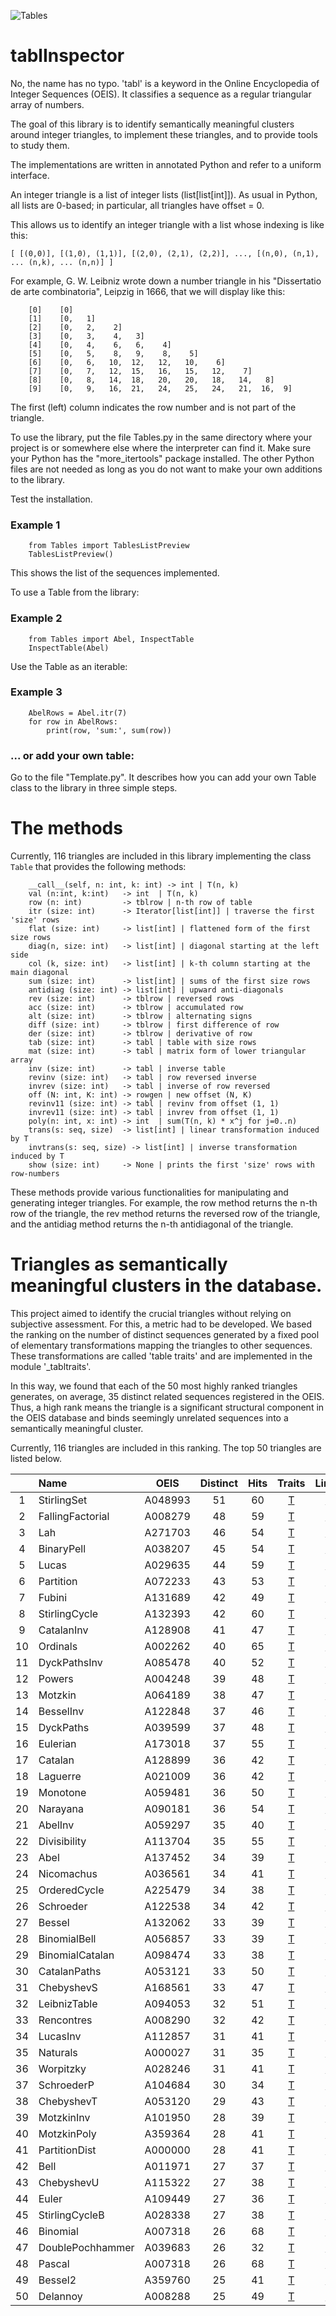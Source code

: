 ![Tables](imag/IntegerTrianglesPy.png)

# tablInspector

No, the name has no typo. 'tabl' is a keyword in the Online Encyclopedia of Integer Sequences (OEIS). It classifies a sequence as a regular triangular array of numbers.

The goal of this library is to identify semantically meaningful clusters around integer triangles, to implement these triangles, and to provide tools to study them.

The implementations are written in annotated Python and refer to a uniform interface.

An integer triangle is a list of integer lists (list[list[int]]). As usual in Python, all lists are 0-based; in particular, all triangles have offset = 0.

This allows us to identify an integer triangle with a list whose indexing is like this:

```
[ [(0,0)], [(1,0), (1,1)], [(2,0), (2,1), (2,2)], ..., [(n,0), (n,1), ... (n,k), ... (n,n)] ]
```

For example, G. W. Leibniz wrote down a number triangle in his "Dissertatio de arte combinatoria", Leipzig in 1666, that we will display like this:

```
    [0]    [0]
    [1]    [0,   1]
    [2]    [0,   2,    2]
    [3]    [0,   3,    4,   3]
    [4]    [0,   4,    6,   6,    4]
    [5]    [0,   5,    8,   9,    8,    5]
    [6]    [0,   6,   10,  12,   12,   10,    6]
    [7]    [0,   7,   12,  15,   16,   15,   12,    7]
    [8]    [0,   8,   14,  18,   20,   20,   18,   14,   8]
    [9]    [0,   9,   16,  21,   24,   25,   24,   21,  16,  9]
```

The first (left) column indicates the row number and is not part of the triangle.

To use the library, put the file Tables.py in the same directory where your project is or somewhere else where the interpreter can find it. 
Make sure your Python has the "more_itertools" package installed. The other Python files are not needed as long as you do not want to make your own additions to the library.

Test the installation.

 ### Example 1

```
    from Tables import TablesListPreview
    TablesListPreview()
```

This shows the list of the sequences implemented.

To use a Table from the library:

 ### Example 2

```
    from Tables import Abel, InspectTable
    InspectTable(Abel)
```

Use the Table as an iterable:

### Example 3

```
    AbelRows = Abel.itr(7)
    for row in AbelRows:
        print(row, 'sum:', sum(row))
```

### ... or add your own table:

Go to the file "Template.py". It describes how you can add your own Table class to the library in three simple steps.

# The methods

Currently, 116 triangles are included in this library implementing the class `Table` that provides the following methods:

```
    __call__(self, n: int, k: int) -> int | T(n, k)
    val (n:int, k:int)   -> int  | T(n, k)
    row (n: int)         -> tblrow | n-th row of table
    itr (size: int)      -> Iterator[list[int]] | traverse the first 'size' rows
    flat (size: int)     -> list[int] | flattened form of the first size rows
    diag(n, size: int)   -> list[int] | diagonal starting at the left side
    col (k, size: int)   -> list[int] | k-th column starting at the main diagonal
    sum (size: int)      -> list[int] | sums of the first size rows
    antidiag (size: int) -> list[int] | upward anti-diagonals
    rev (size: int)      -> tblrow | reversed rows
    acc (size: int)      -> tblrow | accumulated row 
    alt (size: int)      -> tblrow | alternating signs 
    diff (size: int)     -> tblrow | first difference of row
    der (size: int)      -> tblrow | derivative of row
    tab (size: int)      -> tabl | table with size rows
    mat (size: int)      -> tabl | matrix form of lower triangular array
    inv (size: int)      -> tabl | inverse table
    revinv (size: int)   -> tabl | row reversed inverse
    invrev (size: int)   -> tabl | inverse of row reversed
    off (N: int, K: int) -> rowgen | new offset (N, K)
    revinv11 (size: int) -> tabl | revinv from offset (1, 1)
    invrev11 (size: int) -> tabl | invrev from offset (1, 1)
    poly(n: int, x: int) -> int  | sum(T(n, k) * x^j for j=0..n)
    trans(s: seq, size)  -> list[int] | linear transformation induced by T
    invtrans(s: seq, size) -> list[int] | inverse transformation induced by T
    show (size: int)     -> None | prints the first 'size' rows with row-numbers
```

These methods provide various functionalities for manipulating and generating integer triangles.
For example, the row method returns the n-th row of the triangle, the rev method returns the reversed row of the triangle, and the antidiag method returns the n-th antidiagonal of the triangle.


# Triangles as semantically meaningful clusters in the database.

This project aimed to identify the crucial triangles without relying on subjective assessment. For this, a metric had to be developed. 
We based the ranking on the number of distinct sequences generated by a fixed pool of elementary transformations mapping the triangles to other sequences. 
These transformations are called 'table traits' and are implemented in the module '_tabltraits'.

In this way, we found that each of the 50 most highly ranked triangles generates, on average, 35 distinct related sequences registered in the OEIS. 
Thus, a high rank means the triangle is a significant structural component in the OEIS database and binds seemingly unrelated sequences into a semantically meaningful cluster. 

Currently, 116 triangles are included in this ranking. The top 50 triangles are listed below.


|   | Name             |  OEIS |Distinct| Hits | Traits | Links |
| :-: | :---           | :---:  | :---:   |  :---: |  :---:  |  :---: |
|  1| StirlingSet       |A048993|  51    | 60| [T](https://peterluschny.github.io/tabl/StirlingSet.html)   | [L](https://peterluschny.github.io/tablInspector/StirlingSetTraits.html) |
|  2| FallingFactorial       |A008279|  48    | 59| [T](https://peterluschny.github.io/tabl/FallingFactorial.html)   | [L](https://peterluschny.github.io/tablInspector/FallingFactorialTraits.html) |
|  3| Lah       |A271703|  46    | 54| [T](https://peterluschny.github.io/tabl/Lah.html)   | [L](https://peterluschny.github.io/tablInspector/LahTraits.html) |
|  4| BinaryPell       |A038207|  45    | 54| [T](https://peterluschny.github.io/tabl/BinaryPell.html)   | [L](https://peterluschny.github.io/tablInspector/BinaryPellTraits.html) |
|  5| Lucas       |A029635|  44    | 59| [T](https://peterluschny.github.io/tabl/Lucas.html)   | [L](https://peterluschny.github.io/tablInspector/LucasTraits.html) |
|  6| Partition       |A072233|  43    | 53| [T](https://peterluschny.github.io/tabl/Partition.html)   | [L](https://peterluschny.github.io/tablInspector/PartitionTraits.html) |
|  7| Fubini       |A131689|  42    | 49| [T](https://peterluschny.github.io/tabl/Fubini.html)   | [L](https://peterluschny.github.io/tablInspector/FubiniTraits.html) |
|  8| StirlingCycle       |A132393|  42    | 60| [T](https://peterluschny.github.io/tabl/StirlingCycle.html)   | [L](https://peterluschny.github.io/tablInspector/StirlingCycleTraits.html) |
|  9| CatalanInv       |A128908|  41    | 47| [T](https://peterluschny.github.io/tabl/CatalanInv.html)   | [L](https://peterluschny.github.io/tablInspector/CatalanInvTraits.html) |
| 10| Ordinals       |A002262|  40    | 65| [T](https://peterluschny.github.io/tabl/Ordinals.html)   | [L](https://peterluschny.github.io/tablInspector/OrdinalsTraits.html) |
| 11| DyckPathsInv       |A085478|  40    | 52| [T](https://peterluschny.github.io/tabl/DyckPathsInv.html)   | [L](https://peterluschny.github.io/tablInspector/DyckPathsInvTraits.html) |
| 12| Powers       |A004248|  39    | 48| [T](https://peterluschny.github.io/tabl/Powers.html)   | [L](https://peterluschny.github.io/tablInspector/PowersTraits.html) |
| 13| Motzkin       |A064189|  38    | 47| [T](https://peterluschny.github.io/tabl/Motzkin.html)   | [L](https://peterluschny.github.io/tablInspector/MotzkinTraits.html) |
| 14| BesselInv       |A122848|  37    | 46| [T](https://peterluschny.github.io/tabl/BesselInv.html)   | [L](https://peterluschny.github.io/tablInspector/BesselInvTraits.html) |
| 15| DyckPaths       |A039599|  37    | 48| [T](https://peterluschny.github.io/tabl/DyckPaths.html)   | [L](https://peterluschny.github.io/tablInspector/DyckPathsTraits.html) |
| 16| Eulerian       |A173018|  37    | 55| [T](https://peterluschny.github.io/tabl/Eulerian.html)   | [L](https://peterluschny.github.io/tablInspector/EulerianTraits.html) |
| 17| Catalan       |A128899|  36    | 42| [T](https://peterluschny.github.io/tabl/Catalan.html)   | [L](https://peterluschny.github.io/tablInspector/CatalanTraits.html) |   
| 18| Laguerre       |A021009|  36    | 42| [T](https://peterluschny.github.io/tabl/Laguerre.html)   | [L](https://peterluschny.github.io/tablInspector/LaguerreTraits.html) |
| 19| Monotone       |A059481|  36    | 50| [T](https://peterluschny.github.io/tabl/Monotone.html)   | [L](https://peterluschny.github.io/tablInspector/MonotoneTraits.html) |
| 20| Narayana       |A090181|  36    | 54| [T](https://peterluschny.github.io/tabl/Narayana.html)   | [L](https://peterluschny.github.io/tablInspector/NarayanaTraits.html) |
| 21| AbelInv       |A059297|  35    | 40| [T](https://peterluschny.github.io/tabl/AbelInv.html)   | [L](https://peterluschny.github.io/tablInspector/AbelInvTraits.html) |   
| 22| Divisibility       |A113704|  35    | 55| [T](https://peterluschny.github.io/tabl/Divisibility.html)   | [L](https://peterluschny.github.io/tablInspector/DivisibilityTraits.html) |
| 23| Abel       |A137452|  34    | 39| [T](https://peterluschny.github.io/tabl/Abel.html)   | [L](https://peterluschny.github.io/tablInspector/AbelTraits.html) |
| 24| Nicomachus       |A036561|  34    | 41| [T](https://peterluschny.github.io/tabl/Nicomachus.html)   | [L](https://peterluschny.github.io/tablInspector/NicomachusTraits.html) |
| 25| OrderedCycle       |A225479|  34    | 38| [T](https://peterluschny.github.io/tabl/OrderedCycle.html)   | [L](https://peterluschny.github.io/tablInspector/OrderedCycleTraits.html) |
| 26| Schroeder       |A122538|  34    | 42| [T](https://peterluschny.github.io/tabl/Schroeder.html)   | [L](https://peterluschny.github.io/tablInspector/SchroederTraits.html) |
| 27| Bessel       |A132062|  33    | 39| [T](https://peterluschny.github.io/tabl/Bessel.html)   | [L](https://peterluschny.github.io/tablInspector/BesselTraits.html) |      
| 28| BinomialBell       |A056857|  33    | 39| [T](https://peterluschny.github.io/tabl/BinomialBell.html)   | [L](https://peterluschny.github.io/tablInspector/BinomialBellTraits.html) |
| 29| BinomialCatalan       |A098474|  33    | 38| [T](https://peterluschny.github.io/tabl/BinomialCatalan.html)   | [L](https://peterluschny.github.io/tablInspector/BinomialCatalanTraits.html) |
| 30| CatalanPaths       |A053121|  33    | 50| [T](https://peterluschny.github.io/tabl/CatalanPaths.html)   | [L](https://peterluschny.github.io/tablInspector/CatalanPathsTraits.html) |
| 31| ChebyshevS       |A168561|  33    | 47| [T](https://peterluschny.github.io/tabl/ChebyshevS.html)   | [L](https://peterluschny.github.io/tablInspector/ChebyshevSTraits.html) |
| 32| LeibnizTable       |A094053|  32    | 51| [T](https://peterluschny.github.io/tabl/LeibnizTable.html)   | [L](https://peterluschny.github.io/tablInspector/LeibnizTableTraits.html) |
| 33| Rencontres       |A008290|  32    | 42| [T](https://peterluschny.github.io/tabl/Rencontres.html)   | [L](https://peterluschny.github.io/tablInspector/RencontresTraits.html) |
| 34| LucasInv       |A112857|  31    | 41| [T](https://peterluschny.github.io/tabl/LucasInv.html)   | [L](https://peterluschny.github.io/tablInspector/LucasInvTraits.html) |
| 35| Naturals       |A000027|  31    | 35| [T](https://peterluschny.github.io/tabl/Naturals.html)   | [L](https://peterluschny.github.io/tablInspector/NaturalsTraits.html) |
| 36| Worpitzky       |A028246|  31    | 41| [T](https://peterluschny.github.io/tabl/Worpitzky.html)   | [L](https://peterluschny.github.io/tablInspector/WorpitzkyTraits.html) |
| 37| SchroederP       |A104684|  30    | 34| [T](https://peterluschny.github.io/tabl/SchroederP.html)   | [L](https://peterluschny.github.io/tablInspector/SchroederPTraits.html) |
| 38| ChebyshevT       |A053120|  29    | 43| [T](https://peterluschny.github.io/tabl/ChebyshevT.html)   | [L](https://peterluschny.github.io/tablInspector/ChebyshevTTraits.html) |
| 39| MotzkinInv       |A101950|  28    | 39| [T](https://peterluschny.github.io/tabl/MotzkinInv.html)   | [L](https://peterluschny.github.io/tablInspector/MotzkinInvTraits.html) |
| 40| MotzkinPoly       |A359364|  28    | 41| [T](https://peterluschny.github.io/tabl/MotzkinPoly.html)   | [L](https://peterluschny.github.io/tablInspector/MotzkinPolyTraits.html) |
| 41| PartitionDist       |A000000|  28    | 41| [T](https://peterluschny.github.io/tabl/PartitionDist.html)   | [L](https://peterluschny.github.io/tablInspector/PartitionDistTraits.html) |
| 42| Bell       |A011971|  27    | 37| [T](https://peterluschny.github.io/tabl/Bell.html)   | [L](https://peterluschny.github.io/tablInspector/BellTraits.html) |
| 43| ChebyshevU       |A115322|  27    | 38| [T](https://peterluschny.github.io/tabl/ChebyshevU.html)   | [L](https://peterluschny.github.io/tablInspector/ChebyshevUTraits.html) |
| 44| Euler       |A109449|  27    | 36| [T](https://peterluschny.github.io/tabl/Euler.html)   | [L](https://peterluschny.github.io/tablInspector/EulerTraits.html) |
| 45| StirlingCycleB       |A028338|  27    | 38| [T](https://peterluschny.github.io/tabl/StirlingCycleB.html)   | [L](https://peterluschny.github.io/tablInspector/StirlingCycleBTraits.html) |
| 46| Binomial       |A007318|  26    | 68| [T](https://peterluschny.github.io/tabl/Binomial.html)   | [L](https://peterluschny.github.io/tablInspector/BinomialTraits.html) |
| 47| DoublePochhammer       |A039683|  26    | 32| [T](https://peterluschny.github.io/tabl/DoublePochhammer.html)   | [L](https://peterluschny.github.io/tablInspector/DoublePochhammerTraits.html) |
| 48| Pascal       |A007318|  26    | 68| [T](https://peterluschny.github.io/tabl/Pascal.html)   | [L](https://peterluschny.github.io/tablInspector/PascalTraits.html) |      
| 49| Bessel2       |A359760|  25    | 41| [T](https://peterluschny.github.io/tabl/Bessel2.html)   | [L](https://peterluschny.github.io/tablInspector/Bessel2Traits.html) |   
| 50| Delannoy       |A008288|  25    | 49| [T](https://peterluschny.github.io/tabl/Delannoy.html)   | [L](https://peterluschny.github.io/tablInspector/DelannoyTraits.html) |
